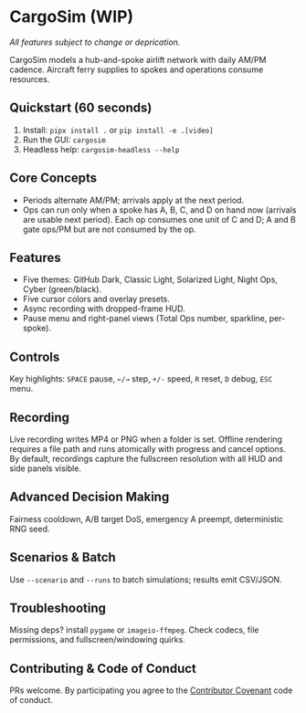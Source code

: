 # CargoSim (WIP)
*All features subject to change or deprication.*

CargoSim models a hub-and-spoke airlift network with daily AM/PM cadence. Aircraft ferry supplies to spokes and operations consume resources.

## Quickstart (60 seconds)
1. Install: `pipx install .` or `pip install -e .[video]`
2. Run the GUI: `cargosim`
3. Headless help: `cargosim-headless --help`

## Core Concepts
- Periods alternate AM/PM; arrivals apply at the next period.
- Ops can run only when a spoke has A, B, C, and D on hand now (arrivals are usable next period). Each op consumes one unit of C and D; A and B gate ops/PM but are not consumed by the op.

## Features
- Five themes: GitHub Dark, Classic Light, Solarized Light, Night Ops, Cyber (green/black).
- Five cursor colors and overlay presets.
- Async recording with dropped-frame HUD.
- Pause menu and right-panel views (Total Ops number, sparkline, per-spoke).

## Controls
Key highlights: `SPACE` pause, `←/→` step, `+/-` speed, `R` reset, `D` debug, `ESC` menu.

## Recording
Live recording writes MP4 or PNG when a folder is set. Offline rendering requires a file path and runs atomically with progress and cancel options.
By default, recordings capture the fullscreen resolution with all HUD and side panels visible.
## Advanced Decision Making
Fairness cooldown, A/B target DoS, emergency A preempt, deterministic RNG seed.

## Scenarios & Batch
Use `--scenario` and `--runs` to batch simulations; results emit CSV/JSON.

## Troubleshooting
Missing deps? install `pygame` or `imageio-ffmpeg`. Check codecs, file permissions, and fullscreen/windowing quirks.
## Contributing & Code of Conduct
PRs welcome. By participating you agree to the [Contributor Covenant](CODE_OF_CONDUCT.md) code of conduct.
